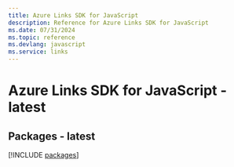 ```yaml
---
title: Azure Links SDK for JavaScript
description: Reference for Azure Links SDK for JavaScript
ms.date: 07/31/2024
ms.topic: reference
ms.devlang: javascript
ms.service: links
---
```

# Azure Links SDK for JavaScript - latest
## Packages - latest
[!INCLUDE [packages](links-index.md)]